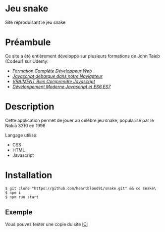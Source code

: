 # Jeu snake

Site reproduisant le jeu snake

# Préambule

Ce site a été entièrement développé sur plusieurs formations de John Taieb (Codeur) sur Udemy:

- <a href="https://www.udemy.com/course/formation-developpeur-web/" > <em> Formation Complète Développeur Web </em> </a>
- <a href="https://www.udemy.com/course/javascript-dom-html-css/" > <em> Javascript débarque dans notre Navigateur </em> </a>
- <a href="https://www.udemy.com/course/comprendre-javascript/" > <em> VRAIMENT Bien Comprendre Javascript </em> </a>
- <a href="https://www.udemy.com/course/javascript-es6-es7/" > <em> Développement Moderne Javascript et ES6,ES7 </em> </a>

# Description

Cette application permet de jouer au célèbre jeu snake, popularisé par le Nokia 3310 en 1998

Langage utilisé:

- CSS
- HTML
- Javascript

# Installation

```shell
$ git clone "https://github.com/heartblood91/snake.git" && cd snake\
$ npm i
$ npm run start
```

## Exemple

Vous pouvez tester une copie du site <a href="http://snake.hidemyhome.ovh/"> ICI </a>
